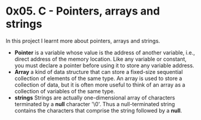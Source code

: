 # 0x05. C - Pointers, arrays and strings
In this project I learnt more about pointers, arrays and strings.
<ul>
  <li><strong>Pointer</strong> is a variable whose value is the address of another variable, i.e., direct address of the memory location. Like any variable or constant, you must declare a pointer before using it to store any variable address.</li>
  <li><strong>Array</strong> a kind of data structure that can store a fixed-size sequential collection of elements of the same type. An array is used to store a collection of data, but it is often more useful to think of an array as a collection of variables of the same type.</li>
  <li><strong>strings</strong> Strings are actually one-dimensional array of characters terminated by a <strong>null</strong> character '\0'. Thus a null-terminated string contains the characters that comprise the string followed by a <strong>null</strong>.</li>
</ul>
